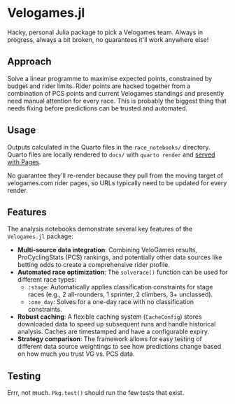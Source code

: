 # Velogames.jl

Hacky, personal Julia package to pick a Velogames team. Always in progress, always a bit broken, no guarantees it'll work anywhere else!

## Approach

Solve a linear programme to maximise expected points, constrained by budget and rider limits. Rider points are hacked together from a combination of PCS points and current Velogames standings and presently need manual attention for every race. This is probably the biggest thing that needs fixing before predictions can be trusted and automated.

## Usage

Outputs calculated in the Quarto files in the `race_notebooks/` directory. Quarto files are locally rendered to `docs/` with `quarto render` and [served with Pages](https://jzuccollo.github.io/Velogames.jl).

No guarantee they'll re-render because they pull from the moving target of velogames.com rider pages, so URLs typically need to be updated for every render.

## Features

The analysis notebooks demonstrate several key features of the `Velogames.jl` package:

- **Multi-source data integration**: Combining VeloGames results, ProCyclingStats (PCS) rankings, and potentially other data sources like betting odds to create a comprehensive rider profile.
- **Automated race optimization**: The `solverace()` function can be used for different race types:
  - `:stage`: Automatically applies classification constraints for stage races (e.g., 2 all-rounders, 1 sprinter, 2 climbers, 3+ unclassed).
  - `:one_day`: Solves for a one-day race with no classification constraints.
- **Robust caching**: A flexible caching system (`CacheConfig`) stores downloaded data to speed up subsequent runs and handle historical analysis. Caches are timestamped and have a configurable expiry.
- **Strategy comparison**: The framework allows for easy testing of different data source weightings to see how predictions change based on how much you trust VG vs. PCS data.

## Testing

Errr, not much. `Pkg.test()` should run the few tests that exist.
